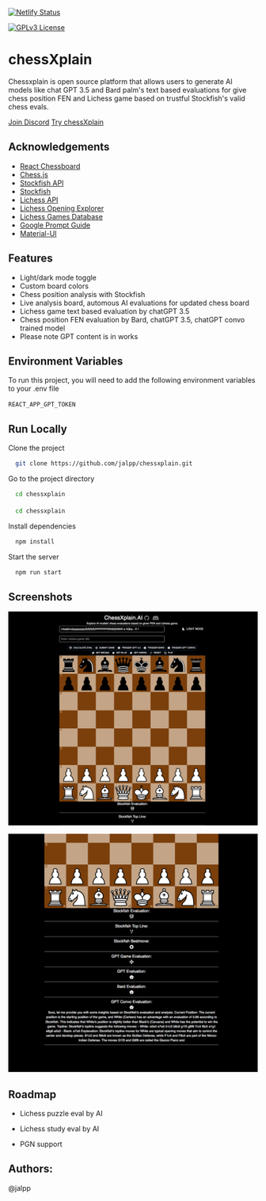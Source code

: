 
[![Netlify Status](https://api.netlify.com/api/v1/badges/310a8201-6453-448c-8651-e237d3c3b8f3/deploy-status)](https://app.netlify.com/sites/chessxplain/deploys)

[![GPLv3 License](https://img.shields.io/badge/License-GPL%20v3-yellow.svg)](https://opensource.org/licenses/)

# chessXplain
Chessxplain is open source platform that allows users to generate AI models like chat GPT 3.5 and Bard palm's text based evaluations for give chess position FEN and Lichess game based on trustful Stockfish's valid chess evals.

[Join Discord](https://discord.gg/PRQTXZXc8Z) [Try chessXplain](https://chessxplain.netlify.app/)

## Acknowledgements

 - [React Chessboard](https://github.com/Clariity/react-chessboard)
 - [Chess.js](https://unpkg.com/browse/chess.js@0.12.0/)
 - [Stockfish API](https://stockfish.online/)
 - [Stockfish](https://stockfishchess.org/)
 - [Lichess API](https://lichess.org/api)
 - [Lichess Opening Explorer](https://lichess.org/api#tag/Opening-Explorer)
 - [Lichess Games Database](https://lichess.org/api#tag/Games/operation/gamePgn)
 - [Google Prompt Guide](https://cloud.google.com/vertex-ai/docs/generative-ai/text/text-prompts)
 - [Material-UI](https://mui.com/material-ui/)

## Features

- Light/dark mode toggle
- Custom board colors
- Chess position analysis with Stockfish
- Live analysis board, automous AI evaluations for updated chess board
- Lichess game text based evaluation by chatGPT 3.5
- Chess position FEN evaluation by Bard, chatGPT 3.5, chatGPT convo trained model
- Please note GPT content is in works


## Environment Variables

To run this project, you will need to add the following environment variables to your .env file


`REACT_APP_GPT_TOKEN`


## Run Locally

Clone the project

```bash
  git clone https://github.com/jalpp/chessxplain.git
```

Go to the project directory

```bash
  cd chessxplain

  cd chessxplain
```

Install dependencies

```bash
  npm install
```

Start the server

```bash
  npm run start
```


## Screenshots

![screenshot1](./chessxplain/public/screenshot1.png)

![screenshot2](./chessxplain/public/screenshot2.png)


## Roadmap

- Lichess puzzle eval by AI

- Lichess study eval by AI

- PGN support

## Authors:

@jalpp




